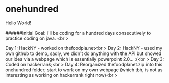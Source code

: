 # onehundred

Hello World!

######Initial Goal: I'll be coding for a hundred days consecutively to practice coding on java. <br \>

Day 1: HackNY - worked on thefoodpla.net<br \>
Day 2: HackNY - used my own github to demo, sadly, we didn't do anything with the API but showed our idea via a webpage which is essentially powerpoint 2.0... :(<br \>
Day 3: Coded on hackerrank;<br \>
Day 4: Reorganized thefoodplanet.zip into this onehundred folder; start to work on my own webpage (which tbh, is not as interesting as working on hackerrank right now)<br \>
